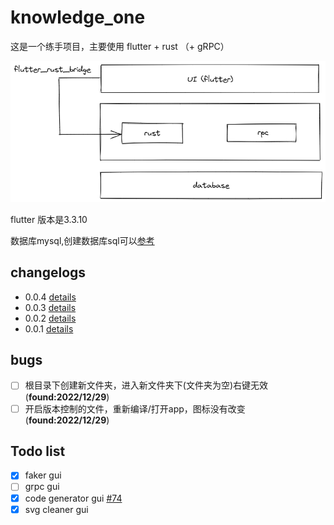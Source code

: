# knowledge_one

这是一个练手项目，主要使用 flutter + rust （+ gRPC）

![image](./images/intro.png)

flutter 版本是3.3.10

数据库mysql,创建数据库sql可以[参考](./knowledge_one.sql)

## changelogs

* 0.0.4 [details](./changelogs/0_0_4.md)
* 0.0.3 [details](./changelogs/0_0_3.md)
* 0.0.2 [details](./changelogs/0_0_2.md)
* 0.0.1 [details](./changelogs/0_0_1.md)

## bugs

- [ ] 根目录下创建新文件夹，进入新文件夹下(文件夹为空)右键无效(**found:2022/12/29**)
- [ ] 开启版本控制的文件，重新编译/打开app，图标没有改变(**found:2022/12/29**)

## Todo list

- [x] faker gui
- [ ] grpc gui
- [x] code generator gui [#74](https://github.com/BertrandBev/code_field/issues/74)
- [x] svg cleaner gui
